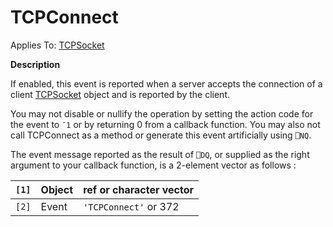




<h1 class="heading"><span class="name">TCPConnect</span></h1>

Applies To: [TCPSocket](./tcpsocket.md)


**Description**


If enabled, this event is reported when a server accepts the connection of a client [TCPSocket](./tcpsocket.md) object and is reported by the client.


You may not disable or nullify the operation by setting the action code for the event to `¯1` or by returning 0 from a callback function. You may also not call TCPConnect as a method or generate this event artificially using `⎕NQ`.


The event message reported as the result of `⎕DQ`, or supplied as the right argument to your callback function, is a 2-element vector as follows :


| `[1]` | Object | ref or character vector |
| --- | --- | ---  |
| `[2]` | Event | `'TCPConnect'` or 372 |



